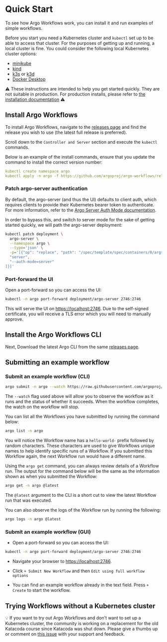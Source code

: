 # Quick Start

To see how Argo Workflows work, you can install it and run examples of simple workflows.

Before you start you need a Kubernetes cluster and `kubectl` set up to be able to access that cluster. For the purposes of getting up and running, a local cluster is fine. You could consider the following local Kubernetes cluster options:

* [minikube](https://minikube.sigs.k8s.io/docs/)
* [kind](https://kind.sigs.k8s.io/)
* [k3s](https://k3s.io/) or [k3d](https://k3d.io/)
* [Docker Desktop](https://www.docker.com/products/docker-desktop/)

⚠️ These instructions are intended to help you get started quickly. They are not suitable in production. For production installs, please refer to [the installation documentation](installation.md) ⚠️

## Install Argo Workflows

To install Argo Workflows, navigate to the [releases page](https://github.com/argoproj/argo-workflows/releases/latest) and find the release you wish to use (the latest full release is preferred).

Scroll down to the `Controller and Server` section and execute the `kubectl` commands.

Below is an example of the install commands, ensure that you update the command to install the correct version number:

```yaml
kubectl create namespace argo
kubectl apply -n argo -f https://github.com/argoproj/argo-workflows/releases/download/v<<ARGO_WORKFLOWS_VERSION>>/install.yaml
```

### Patch argo-server authentication

By default, the argo-server (and thus the UI) defaults to client auth, which requires clients to provide their Kubernetes bearer token to authenticate. For more information, refer to the [Argo Server Auth Mode documentation](argo-server-auth-mode.md).

In order to bypass this, and switch to server mode for the sake of getting started quickly, we will path the argo-server deployment:

```bash
kubectl patch deployment \
  argo-server \
  --namespace argo \
  --type='json' \
  -p='[{"op": "replace", "path": "/spec/template/spec/containers/0/args", "value": [
  "server",
  "--auth-mode=server"
]}]'

```

### Port-forward the UI

Open a port-forward so you can access the UI:

```bash
kubectl -n argo port-forward deployment/argo-server 2746:2746
```

This will serve the UI on <https://localhost:2746>. Due to the self-signed certificate, you will receive a TLS error which you will need to manually approve.

## Install the Argo Workflows CLI

Next, Download the latest Argo CLI from the same [releases page](https://github.com/argoproj/argo-workflows/releases/latest).

## Submitting an example workflow

### Submit an example workflow (CLI)

```bash
argo submit -n argo --watch https://raw.githubusercontent.com/argoproj/argo-workflows/master/examples/hello-world.yaml
```

The `--watch` flag used above will allow you to observe the workflow as it runs and the status of whether it succeeds.
When the workflow completes, the watch on the workflow will stop.

You can list all the Workflows you have submitted by running the command below:

```bash
argo list -n argo
```

You will notice the Workflow name has a `hello-world-` prefix followed by random characters. These characters are used
to give Workflows unique names to help identify specific runs of a Workflow. If you submitted this Workflow again,
the next Workflow run would have a different name.

Using the `argo get` command, you can always review details of a Workflow run. The output for the command below will
be the same as the information shown as when you submitted the Workflow:

```bash
argo get -n argo @latest
```

The `@latest` argument to the CLI is a short cut to view the latest Workflow run that was executed.

You can also observe the logs of the Workflow run by running the following:

```bash
argo logs -n argo @latest
```

### Submit an example workflow (GUI)

* Open a port-forward so you can access the UI:

```bash
kubectl -n argo port-forward deployment/argo-server 2746:2746
```

* Navigate your browser to <https://localhost:2746>.

* Click `+ Submit New Workflow` and then `Edit using full workflow options`

* You can find an example workflow already in the text field. Press `+ Create` to start the workflow.

## Trying Workflows without a Kubernetes cluster

💡 If you want to try out Argo Workflows and don't want to set up a Kubernetes cluster, the community is working on a replacement for the old Katacoda course since
Katacoda was shut down. Please give a thumbs up or comment on [this issue](https://github.com/argoproj/argo-workflows/issues/8899) with your support and feedback.
